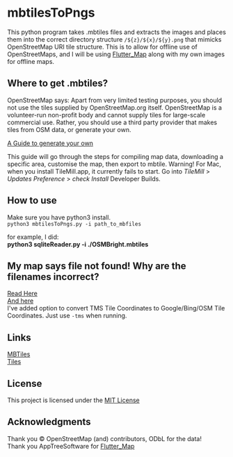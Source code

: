 # mbtilesToPngs
This python program takes .mbtiles files and extracts the images and places them into the correct directory structure `/${z}/${x}/${y}.png` that mimicks OpenStreetMap URI tile structure. This is to allow for offline use of OpenStreetMaps, and I will be using [Flutter_Map](https://github.com/apptreesoftware/flutter_map) along with my own images for offline maps. <br>

## Where to get .mbtiles?
OpenStreetMap says: Apart from very limited testing purposes, you should not use the tiles supplied by OpenStreetMap.org itself. OpenStreetMap is a volunteer-run non-profit body and cannot supply tiles for large-scale commercial use. Rather, you should use a third party provider that makes tiles from OSM data, or generate your own.<br>

[A Guide to generate your own](https://tilemill-project.github.io/tilemill/docs/guides/osm-bright-mac-quickstart/)

This guide will go through the steps for compiling map data, downloading a specific area, customise the map, then export to mbtile. Warning! For Mac, when you install TileMill.app, it currently fails to start. Go into *TileMill* > *Updates Preference* > *check Install* Developer Builds.<br>

## How to use
Make sure you have python3 install.<br>
`python3 mbtilesToPngs.py -i path_to_mbfiles`

for example, I did:<br>
**python3 sqliteReader.py -i ./OSMBright.mbtiles**

## My map says file not found! Why are the filenames incorrect?
[Read Here](http://www.maptiler.org/google-maps-coordinates-tile-bounds-projection/)<br>
[And here](https://alastaira.wordpress.com/2011/07/06/converting-tms-tile-coordinates-to-googlebingosm-tile-coordinates/)<br>
I've added option to convert TMS Tile Coordinates to Google/Bing/OSM Tile Coordinates. Just use `-tms` when running. 

## Links
[MBTiles](https://wiki.openstreetmap.org/wiki/MBTiles)<br>
[Tiles](https://wiki.openstreetmap.org/wiki/Tiles)

## License
This project is licensed under the [MIT License](LICENSE.md)

## Acknowledgments
Thank you © OpenStreetMap (and) contributors, ODbL for the data! <br>
Thank you AppTreeSoftware for [Flutter_Map](https://github.com/apptreesoftware/flutter_map)


